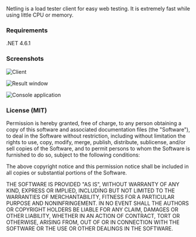 Netling is a load tester client for easy web testing. It is extremely fast while using little CPU or memory.

### Requirements
.NET 4.6.1

### Screenshots

![Client](http://i.imgur.com/uNwaVTu.png)

![Result window](http://i.imgur.com/hpTbHsq.png)

![Console application](http://i.imgur.com/M3cty4N.png)

### License (MIT)

Permission is hereby granted, free of charge, to any person obtaining a copy
of this software and associated documentation files (the "Software"), to deal
in the Software without restriction, including without limitation the rights
to use, copy, modify, merge, publish, distribute, sublicense, and/or sell
copies of the Software, and to permit persons to whom the Software is
furnished to do so, subject to the following conditions:

The above copyright notice and this permission notice shall be included in
all copies or substantial portions of the Software.

THE SOFTWARE IS PROVIDED "AS IS", WITHOUT WARRANTY OF ANY KIND, EXPRESS OR
IMPLIED, INCLUDING BUT NOT LIMITED TO THE WARRANTIES OF MERCHANTABILITY,
FITNESS FOR A PARTICULAR PURPOSE AND NONINFRINGEMENT. IN NO EVENT SHALL THE
AUTHORS OR COPYRIGHT HOLDERS BE LIABLE FOR ANY CLAIM, DAMAGES OR OTHER
LIABILITY, WHETHER IN AN ACTION OF CONTRACT, TORT OR OTHERWISE, ARISING FROM,
OUT OF OR IN CONNECTION WITH THE SOFTWARE OR THE USE OR OTHER DEALINGS IN
THE SOFTWARE.
